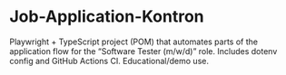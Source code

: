 # Job-Application-Kontron
Playwright + TypeScript project (POM) that automates parts of the application flow for the “Software Tester (m/w/d)” role. Includes dotenv config and GitHub Actions CI. Educational/demo use.
